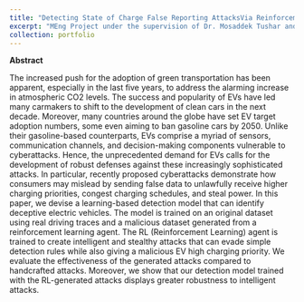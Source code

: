 ```yaml
---
title: "Detecting State of Charge False Reporting AttacksVia Reinforcement Learning Approach"
excerpt: "MEng Project under the supervision of Dr. Mosaddek Tushar and Dr. Deepa Kundur"
collection: portfolio
---
```


**Abstract**

The increased push for the adoption of green transportation has been apparent, especially in the last five years, to address the alarming increase in atmospheric CO2 levels. The success and popularity of EVs have led many carmakers to shift to the development of clean cars in the next decade. Moreover, many countries around the globe have set EV target adoption numbers, some even aiming to ban gasoline cars by 2050. Unlike their gasoline-based counterparts, EVs comprise a myriad of sensors, communication channels, and decision-making components vulnerable to cyberattacks. Hence, the unprecedented demand for EVs calls for the development of robust defenses against these increasingly sophisticated attacks. In particular, recently proposed cyberattacks demonstrate how consumers may mislead by sending false data to unlawfully receive higher charging priorities, congest charging schedules, and steal power. In this paper, we devise a learning-based detection model that can identify deceptive electric vehicles. The model is trained on an original dataset using real driving traces and a malicious dataset generated from a reinforcement learning agent. The RL (Reinforcement Learning) agent is trained to create intelligent and stealthy attacks that can evade simple detection rules while also giving a malicious EV high charging priority. We evaluate the effectiveness of the generated attacks compared to handcrafted attacks. Moreover, we show that our detection model trained with the RL-generated attacks displays greater robustness to intelligent attacks.
